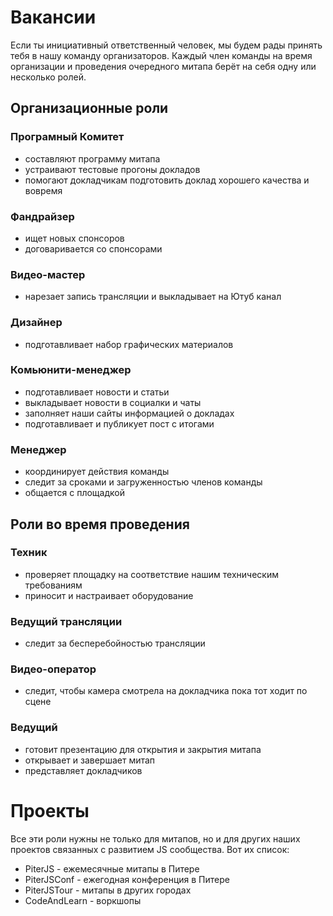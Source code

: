 # Вакансии

Если ты инициативный ответственный человек, мы будем рады принять тебя в нашу команду организаторов.
Каждый член команды на время организации и проведения очередного митапа берёт на себя одну или несколько ролей.

## Организационные роли

### Програмный Комитет

- составляют программу митапа
- устраивают тестовые прогоны докладов
- помогают докладчикам подготовить доклад хорошего качества и вовремя

### Фандрайзер

- ищет новых спонсоров
- договаривается со спонсорами

### Видео-мастер

- нарезает запись трансляции и выкладывает на Ютуб канал

### Дизайнер

- подготавливает набор графических материалов

### Комьюнити-менеджер

- подготавливает новости и статьи
- выкладывает новости в социалки и чаты
- заполняет наши сайты информацией о докладах
- подготавливает и публикует пост с итогами

### Менеджер

- координирует действия команды
- следит за сроками и загруженностью членов команды
- общается с площадкой

## Роли во время проведения

### Техник

- проверяет площадку на соответствие нашим техническим требованиям
- приносит и настраивает оборудование

### Ведущий трансляции

- следит за бесперебойностью трансляции

### Видео-оператор

- следит, чтобы камера смотрела на докладчика пока тот ходит по сцене

### Ведущий

- готовит презентацию для открытия и закрытия митапа
- открывает и завершает митап
- представляет докладчиков

# Проекты

Все эти роли нужны не только для митапов, но и для других наших проектов связанных с развитием JS сообщества. Вот их список:

- PiterJS - ежемесячные митапы в Питере
- PiterJSConf - ежегодная конференция в Питере
- PiterJSTour - митапы в других городах
- CodeAndLearn - воркшопы
